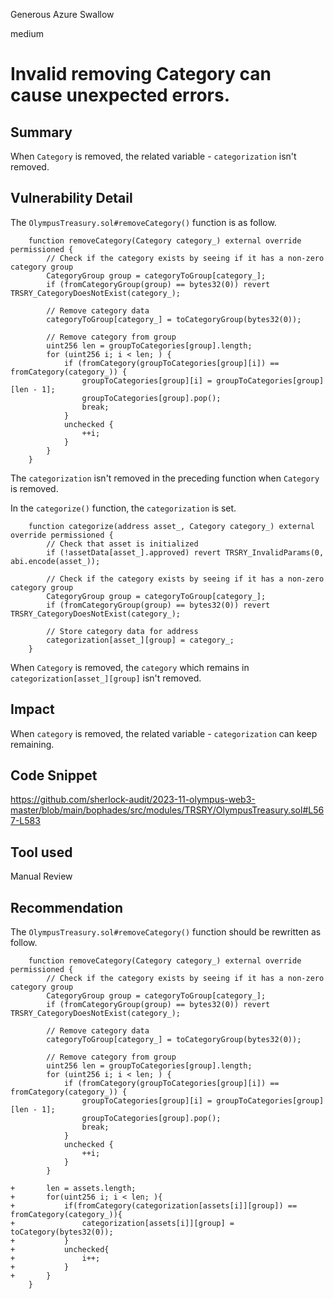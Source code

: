 Generous Azure Swallow

medium

# Invalid removing Category can cause unexpected errors.

## Summary
When `Category` is removed, the related variable - `categorization` isn't removed.

## Vulnerability Detail
The `OlympusTreasury.sol#removeCategory()` function is as follow.
```solidity
    function removeCategory(Category category_) external override permissioned {
        // Check if the category exists by seeing if it has a non-zero category group
        CategoryGroup group = categoryToGroup[category_];
        if (fromCategoryGroup(group) == bytes32(0)) revert TRSRY_CategoryDoesNotExist(category_);

        // Remove category data
        categoryToGroup[category_] = toCategoryGroup(bytes32(0));

        // Remove category from group
        uint256 len = groupToCategories[group].length;
        for (uint256 i; i < len; ) {
            if (fromCategory(groupToCategories[group][i]) == fromCategory(category_)) {
                groupToCategories[group][i] = groupToCategories[group][len - 1];
                groupToCategories[group].pop();
                break;
            }
            unchecked {
                ++i;
            }
        }
    }
```

The `categorization` isn't removed in the preceding function when `Category` is removed.

In the `categorize()` function, the `categorization` is set.
```solidity
    function categorize(address asset_, Category category_) external override permissioned {
        // Check that asset is initialized
        if (!assetData[asset_].approved) revert TRSRY_InvalidParams(0, abi.encode(asset_));

        // Check if the category exists by seeing if it has a non-zero category group
        CategoryGroup group = categoryToGroup[category_];
        if (fromCategoryGroup(group) == bytes32(0)) revert TRSRY_CategoryDoesNotExist(category_);

        // Store category data for address
        categorization[asset_][group] = category_;
    }
```
When `Category` is removed, the `category` which remains in `categorization[asset_][group]` isn't removed.

## Impact
When `category` is removed, the related variable - `categorization` can keep remaining.

## Code Snippet
https://github.com/sherlock-audit/2023-11-olympus-web3-master/blob/main/bophades/src/modules/TRSRY/OlympusTreasury.sol#L567-L583

## Tool used

Manual Review

## Recommendation
The `OlympusTreasury.sol#removeCategory()` function should be rewritten as follow.
```solidity
    function removeCategory(Category category_) external override permissioned {
        // Check if the category exists by seeing if it has a non-zero category group
        CategoryGroup group = categoryToGroup[category_];
        if (fromCategoryGroup(group) == bytes32(0)) revert TRSRY_CategoryDoesNotExist(category_);

        // Remove category data
        categoryToGroup[category_] = toCategoryGroup(bytes32(0));

        // Remove category from group
        uint256 len = groupToCategories[group].length;
        for (uint256 i; i < len; ) {
            if (fromCategory(groupToCategories[group][i]) == fromCategory(category_)) {
                groupToCategories[group][i] = groupToCategories[group][len - 1];
                groupToCategories[group].pop();
                break;
            }
            unchecked {
                ++i;
            }
        }

+       len = assets.length;
+       for(uint256 i; i < len; ){
+           if(fromCategory(categorization[assets[i]][group]) == fromCategory(category_)){
+               categorization[assets[i]][group] = toCategory(bytes32(0));
+           }
+           unchecked{
+               i++;
+           }
+       }
    }
```